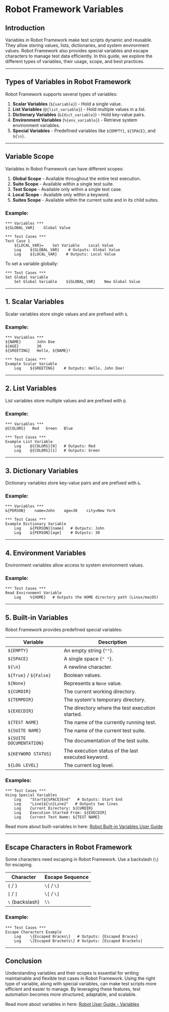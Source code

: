 # Robot Framework Variables

## Introduction

Variables in Robot Framework make test scripts dynamic and reusable. They allow storing values, lists, dictionaries, and system environment values. Robot Framework also provides special variables and escape characters to manage test data efficiently. In this guide, we explore the different types of variables, their usage, scope, and best practices.

---

## Types of Variables in Robot Framework

Robot Framework supports several types of variables:

1. **Scalar Variables** (`${variable}`) - Hold a single value.
2. **List Variables** (`@{list_variable}`) - Hold multiple values in a list.
3. **Dictionary Variables** (`&{dict_variable}`) - Hold key-value pairs.
4. **Environment Variables** (`%{env_variable}`) - Retrieve system environment variables.
5. **Special Variables** - Predefined variables like `${EMPTY}`, `${SPACE}`, and `${\n}`.

---

## Variable Scope

Variables in Robot Framework can have different scopes:

1. **Global Scope** - Available throughout the entire test execution.
2. **Suite Scope** - Available within a single test suite.
3. **Test Scope** - Available only within a single test case.
4. **Local Scope** - Available only within a keyword.
5. **Suites Scope** - Available within the current suite and in its child suites.

### **Example:**

```robotframework
*** Variables ***
${GLOBAL_VAR}    Global Value

*** Test Cases ***
Test Case 1
    ${LOCAL_VAR}=    Set Variable    Local Value
    Log    ${GLOBAL_VAR}    # Outputs: Global Value
    Log    ${LOCAL_VAR}    # Outputs: Local Value
```

To set a variable globally:

```robotframework
*** Test Cases ***
Set Global Variable
    Set Global Variable    ${GLOBAL_VAR}    New Global Value
```

---

## 1. Scalar Variables

Scalar variables store single values and are prefixed with `$`.

### **Example:**

```robotframework
*** Variables ***
${NAME}       John Doe
${AGE}        30
${GREETING}   Hello, ${NAME}!

*** Test Cases ***
Example Scalar Variable
    Log    ${GREETING}    # Outputs: Hello, John Doe!
```

---

## 2. List Variables

List variables store multiple values and are prefixed with `@`.

### **Example:**

```robotframework
*** Variables ***
@{COLORS}   Red   Green   Blue

*** Test Cases ***
Example List Variable
    Log    @{COLORS}[0]   # Outputs: Red
    Log    @{COLORS}[1]   # Outputs: Green
```

---

## 3. Dictionary Variables

Dictionary variables store key-value pairs and are prefixed with `&`.

### **Example:**

```robotframework
*** Variables ***
&{PERSON}    name=John    age=30    city=New York

*** Test Cases ***
Example Dictionary Variable
    Log    &{PERSON}[name]   # Outputs: John
    Log    &{PERSON}[age]    # Outputs: 30
```

---

## 4. Environment Variables

Environment variables allow access to system environment values.

### **Example:**

```robotframework
*** Test Cases ***
Read Environment Variable
    Log    %{HOME}   # Outputs the HOME directory path (Linux/macOS)
```

---

## 5. Built-in Variables

Robot Framework provides predefined special variables:

| Variable                 | Description                                        |
| ------------------------ | -------------------------------------------------- |
| `${EMPTY}`               | An empty string (`""`).                            |
| `${SPACE}`               | A single space (`" "`).                            |
| `${\n}`                  | A newline character.                               |
| `${True}` / `${False}`   | Boolean values.                                    |
| `${None}`                | Represents a `None` value.                         |
| `${CURDIR}`              | The current working directory.                     |
| `${TEMPDIR}`             | The system's temporary directory.                  |
| `${EXECDIR}`             | The directory where the test execution started.    |
| `${TEST NAME}`           | The name of the currently running test.            |
| `${SUITE NAME}`          | The name of the current test suite.                |
| `${SUITE DOCUMENTATION}` | The documentation of the test suite.               |
| `${KEYWORD STATUS}`      | The execution status of the last executed keyword. |
| `${LOG LEVEL}`           | The current log level.                             |

### **Examples:**

```robotframework
*** Test Cases ***
Using Special Variables
    Log    "Start${SPACE}End"   # Outputs: Start End
    Log    "Line1${\n}Line2"   # Outputs two lines
    Log    Current Directory: ${CURDIR}
    Log    Execution Started From: ${EXECDIR}
    Log    Current Test Name: ${TEST NAME}
```

Read more about built-variables in here:
[Robot Built-in Variables User Guide](https://robotframework.org/robotframework/latest/RobotFrameworkUserGuide.html#built-in-variables)

---

## Escape Characters in Robot Framework

Some characters need escaping in Robot Framework. Use a backslash (`\`) for escaping.

| Character       | Escape Sequence |
| --------------- | --------------- |
| `{` / `}`       | `\{` / `\}`     |
| `[` / `]`       | `\[` / `\]`     |
| `\` (backslash) | `\\`            |

### **Example:**

```robotframework
*** Test Cases ***
Escape Characters Example
    Log    \{Escaped Braces\}   # Outputs: {Escaped Braces}
    Log    \[Escaped Brackets\] # Outputs: [Escaped Brackets]
```

---

## Conclusion

Understanding variables and their scopes is essential for writing maintainable and flexible test cases in Robot Framework. Using the right type of variable, along with special variables, can make test scripts more efficient and easier to manage. By leveraging these features, test automation becomes more structured, adaptable, and scalable.

Read more about variables in here:
[Robot User Guide - Variables](https://robotframework.org/robotframework/latest/RobotFrameworkUserGuide.html#variables)
